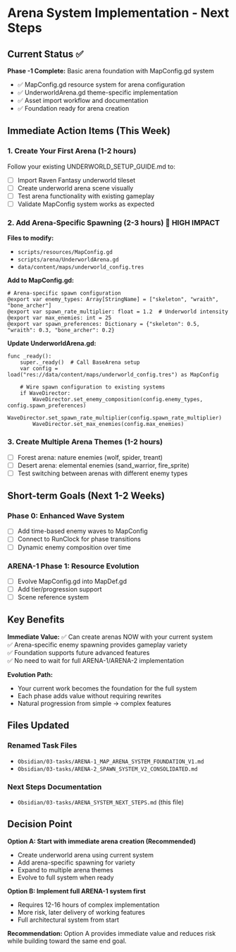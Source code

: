 # Arena System Implementation - Next Steps

## Current Status ✅

**Phase -1 Complete:** Basic arena foundation with MapConfig.gd system
- ✅ MapConfig.gd resource system for arena configuration
- ✅ UnderworldArena.gd theme-specific implementation
- ✅ Asset import workflow and documentation
- ✅ Foundation ready for arena creation

## Immediate Action Items (This Week)

### 1. Create Your First Arena (1-2 hours)
Follow your existing UNDERWORLD_SETUP_GUIDE.md to:
- [ ] Import Raven Fantasy underworld tileset
- [ ] Create underworld arena scene visually  
- [ ] Test arena functionality with existing gameplay
- [ ] Validate MapConfig system works as expected

### 2. Add Arena-Specific Spawning (2-3 hours) 🎯 HIGH IMPACT
**Files to modify:**
- `scripts/resources/MapConfig.gd`
- `scripts/arena/UnderworldArena.gd`  
- `data/content/maps/underworld_config.tres`

**Add to MapConfig.gd:**
```gdscript
# Arena-specific spawn configuration
@export var enemy_types: Array[StringName] = ["skeleton", "wraith", "bone_archer"]
@export var spawn_rate_multiplier: float = 1.2  # Underworld intensity
@export var max_enemies: int = 25
@export var spawn_preferences: Dictionary = {"skeleton": 0.5, "wraith": 0.3, "bone_archer": 0.2}
```

**Update UnderworldArena.gd:**
```gdscript
func _ready():
    super._ready()  # Call BaseArena setup
    var config = load("res://data/content/maps/underworld_config.tres") as MapConfig
    
    # Wire spawn configuration to existing systems
    if WaveDirector:
        WaveDirector.set_enemy_composition(config.enemy_types, config.spawn_preferences)
        WaveDirector.set_spawn_rate_multiplier(config.spawn_rate_multiplier)
        WaveDirector.set_max_enemies(config.max_enemies)
```

### 3. Create Multiple Arena Themes (1-2 hours)
- [ ] Forest arena: nature enemies (wolf, spider, treant)
- [ ] Desert arena: elemental enemies (sand_warrior, fire_sprite)
- [ ] Test switching between arenas with different enemy types

## Short-term Goals (Next 1-2 Weeks)

### Phase 0: Enhanced Wave System
- [ ] Add time-based enemy waves to MapConfig
- [ ] Connect to RunClock for phase transitions
- [ ] Dynamic enemy composition over time

### ARENA-1 Phase 1: Resource Evolution
- [ ] Evolve MapConfig.gd into MapDef.gd
- [ ] Add tier/progression support
- [ ] Scene reference system

## Key Benefits

**Immediate Value:**
✅ Can create arenas NOW with your current system  
✅ Arena-specific enemy spawning provides gameplay variety  
✅ Foundation supports future advanced features  
✅ No need to wait for full ARENA-1/ARENA-2 implementation  

**Evolution Path:**
- Your current work becomes the foundation for the full system
- Each phase adds value without requiring rewrites
- Natural progression from simple → complex features

## Files Updated

### Renamed Task Files
- `Obsidian/03-tasks/ARENA-1_MAP_ARENA_SYSTEM_FOUNDATION_V1.md`
- `Obsidian/03-tasks/ARENA-2_SPAWN_SYSTEM_V2_CONSOLIDATED.md`

### Next Steps Documentation
- `Obsidian/03-tasks/ARENA_SYSTEM_NEXT_STEPS.md` (this file)

## Decision Point

**Option A: Start with immediate arena creation (Recommended)**
- Create underworld arena using current system
- Add arena-specific spawning for variety
- Expand to multiple arena themes
- Evolve to full system when ready

**Option B: Implement full ARENA-1 system first**
- Requires 12-16 hours of complex implementation
- More risk, later delivery of working features
- Full architectural system from start

**Recommendation:** Option A provides immediate value and reduces risk while building toward the same end goal.